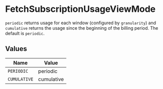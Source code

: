 # FetchSubscriptionUsageViewMode

`periodic` returns usage for each window (configured by `granularity`) and `cumulative` returns the usage since the beginning of the billing period. The default is `periodic`.


## Values

| Name         | Value        |
| ------------ | ------------ |
| `PERIODIC`   | periodic     |
| `CUMULATIVE` | cumulative   |